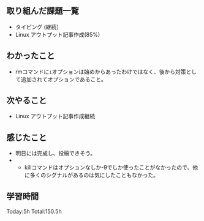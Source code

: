 ## 取り組んだ課題一覧
- タイピング (継続）
- Linux アウトプット記事作成(85%)

## わかったこと
- rmコマンドに`i`オプションは始めからあったわけではなく、後から対策として追加されてオプションであること。

## 次やること
- Linux アウトプット記事作成継続
  
## 感じたこと
- 明日には完成し、投稿できそう。
- - killコマンドはオプションなしか-9でしか使ったことがなかったので、他に多くのシグナルがあるのは気にしたこともなかった。

## 学習時間
Today:5h
Total:150.5h
